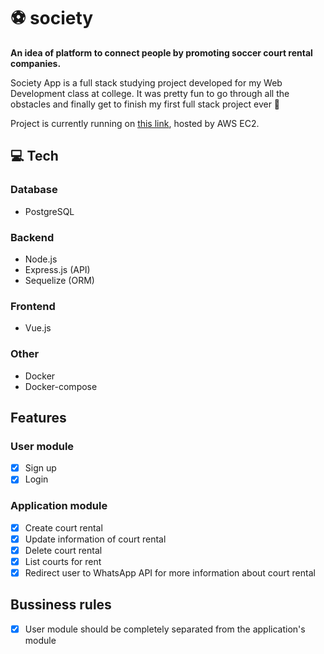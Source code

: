 # ⚽️ society

**An idea of platform to connect people by promoting soccer court rental companies.**

Society App is a full stack studying project developed for my Web Development class at college. It was pretty fun to go through all the obstacles and finally get to finish my first full stack project ever 🤩

Project is currently running on [this link](society.filipeveronezi.dev.br), hosted by AWS EC2.

## 💻 Tech

### Database

- PostgreSQL

### Backend

- Node.js
- Express.js (API)
- Sequelize (ORM)

### Frontend

- Vue.js

### Other

- Docker
- Docker-compose

## Features

### User module

- [x] Sign up
- [x] Login

### Application module

- [x] Create court rental
- [x] Update information of court rental
- [x] Delete court rental
- [x] List courts for rent
- [x] Redirect user to WhatsApp API for more information about court rental

## Bussiness rules

- [x] User module should be completely separated from the application's module

